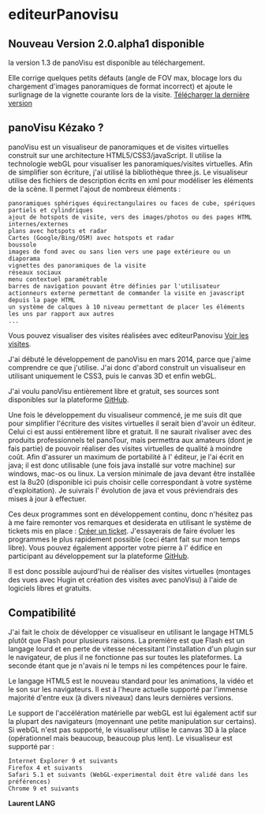 editeurPanovisu
===============

Nouveau Version 2.0.alpha1 disponible
------------------------------
la version 1.3 de panoVisu est disponible au téléchargement.

Elle corrige quelques petits défauts (angle de FOV max, blocage lors du chargement d'images panoramiques de format incorrect) et ajoute le surlignage de la vignette courante lors de la visite. 
[Télécharger la dernière version](http://panovisu.fr/telechargement/editeurPanovisu_1_3_1.zip)

panoVisu Kézako ?
-----------------

panoVisu est un visualiseur de panoramiques et de visites virtuelles construit sur une architecture HTML5/CSS3/javaScript. Il utilise la technologie webGL pour visualiser les panoramiques/visites virtuelles. Afin de simplifier son écriture, j'ai utilisé la bibliothèque three.js. Le visualiseur utilise des fichiers de description écrits en xml pour modéliser les éléments de la scène. Il permet l'ajout de nombreux éléments :

    
    panoramiques sphériques équirectangulaires ou faces de cube, spériques partiels et cylindriques
    ajout de hotspots de visite, vers des images/photos ou des pages HTML internes/externes
    plans avec hotspots et radar
    Cartes (Google/Bing/OSM) avec hotspots et radar
    boussole
    images de fond avec ou sans lien vers une page extérieure ou un diaporama
    vignettes des panoramiques de la visite
    réseaux sociaux
    menu contextuel paramétrable
    barres de navigation pouvant être définies par l'utilisateur
    actionneurs externe permettant de commander la visite en javascript depuis la page HTML
    un système de calques à 10 niveau permettant de placer les éléments les uns par rapport aux autres
    ...


Vous pouvez visualiser des visites réalisées avec editeurPanovisu [Voir les visites](http://panovisu.fr/exemples).

J'ai débuté le développement de panoVisu en mars 2014, parce que j'aime comprendre ce que j'utilise. J'ai donc d'abord construit un visualiseur en utilisant uniquement le CSS3, puis le canvas 3D et enfin webGL.

J'ai voulu panoVisu entièrement libre et gratuit, ses sources sont disponibles sur la plateforme [GitHub](https://github.com/llang57/editeurPanovisu).

Une fois le développement du visualiseur commencé, je me suis dit que pour simplifier l'écriture des visites virtuelles il serait bien d'avoir un éditeur. Celui ci est aussi entièrement libre et gratuit. Il ne saurait rivaliser avec des produits professionnels tel panoTour, mais permettra aux amateurs (dont je fais partie) de pouvoir réaliser des visites virtuelles de qualité à moindre coût. Afin d'assurer un maximum de portabilité à l' éditeur, je l'ai écrit en java; il est donc utilisable (une fois java installé sur votre machine) sur windows, mac-os ou linux.
La version minimale de java devant être installée est la 8u20 (disponible ici puis choisir celle correspondant à votre système d'exploitation). Je suivrais l' évolution de java et vous préviendrais des mises à jour à effectuer.

Ces deux programmes sont en développement continu, donc n'hésitez pas à me faire remonter vos remarques et desiderata en utilisant le système de tickets mis en place : [Créer un ticket](http://panovisu.fr/hesk/). J'essayerais de faire évoluer les programmes le plus rapidement possible (ceci étant fait sur mon temps libre). Vous pouvez également apporter votre pierre à l' édifice en participant au développement sur la plateforme [GitHub](https://github.com/llang57/editeurPanovisu).

Il est donc possible aujourd'hui de réaliser des visites virtuelles (montages des vues avec Hugin et création des visites avec panoVisu) à l'aide de logiciels libres et gratuits.

Compatibilité
-------------

J'ai fait le choix de développer ce visualiseur en utilisant le langage HTML5 plutôt que Flash pour plusieurs raisons. La première est que Flash est un langage lourd et en perte de vitesse nécessitant l'installation d'un plugin sur le navigateur, de plus il ne fonctionne pas sur toutes les plateformes. La seconde étant que je n'avais ni le temps ni les compétences pour le faire.

Le langage HTML5 est le nouveau standard pour les animations, la vidéo et le son sur les navigateurs. Il est à l'heure actuelle supporté par l'immense majorité d'entre eux (à divers niveaux) dans leurs dernières versions.

Le support de l'accélération matérielle par webGL est lui également actif sur la plupart des navigateurs (moyennant une petite manipulation sur certains). Si webGL n'est pas supporté, le visualiseur utilise le canvas 3D à la place (opérationnel mais beaucoup, beaucoup plus lent). Le visualiseur est supporté par :

    Internet Explorer 9 et suivants
    Firefox 4 et suivants
    Safari 5.1 et suivants (WebGL-experimental doit être validé dans les préférences)
    Chrome 9 et suivants


**Laurent LANG**
